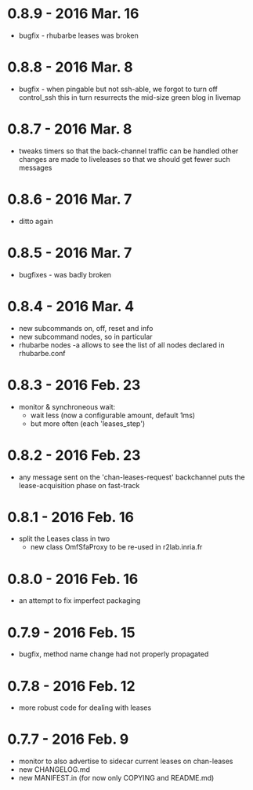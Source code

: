# 0.8.9 - 2016 Mar. 16

* bugfix - rhubarbe leases was broken

# 0.8.8 - 2016 Mar. 8

* bugfix - when pingable but not ssh-able, we forgot to turn off control_ssh
  this in turn resurrects the mid-size green blog in livemap

# 0.8.7 - 2016 Mar. 8

* tweaks timers so that the back-channel traffic can be handled
  other changes are made to liveleases so that we should get fewer
  such messages

# 0.8.6 - 2016 Mar. 7

* ditto again

# 0.8.5 - 2016 Mar. 7

* bugfixes - was badly broken

# 0.8.4 - 2016 Mar. 4

* new subcommands on, off, reset and info
* new subcommand nodes, so in particular
* rhubarbe nodes -a allows to see the list of all nodes declared in rhubarbe.conf

# 0.8.3 - 2016 Feb. 23

* monitor & synchroneous wait:
  * wait less (now a configurable amount, default 1ms)
  * but more often (each 'leases_step')

# 0.8.2 - 2016 Feb. 23

* any message sent on the 'chan-leases-request' backchannel puts
  the lease-acquisition phase on fast-track

# 0.8.1 - 2016 Feb. 16

* split the Leases class in two
  * new class OmfSfaProxy to be re-used in r2lab.inria.fr

# 0.8.0 - 2016 Feb. 16

* an attempt to fix imperfect packaging

# 0.7.9 - 2016 Feb. 15

* bugfix, method name change had not properly propagated 

# 0.7.8 - 2016 Feb. 12

* more robust code for dealing with leases

# 0.7.7 - 2016 Feb. 9

* monitor to also advertise to sidecar current leases on chan-leases
* new CHANGELOG.md
* new MANIFEST.in (for now only COPYING and README.md) 

